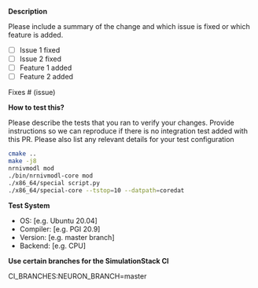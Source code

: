 **Description**

Please include a summary of the change and which issue is fixed or which feature is added.

- [ ] Issue 1 fixed
- [ ] Issue 2 fixed
- [ ] Feature 1 added
- [ ] Feature 2 added

Fixes # (issue)

**How to test this?**

Please describe the tests that you ran to verify your changes. Provide instructions so we can reproduce if there is no integration test added with this PR. Please also list any relevant details for your test configuration

```bash
cmake ..
make -j8
nrnivmodl mod
./bin/nrnivmodl-core mod
./x86_64/special script.py
./x86_64/special-core --tstop=10 --datpath=coredat
```

**Test System**
 - OS: [e.g. Ubuntu 20.04]
 - Compiler: [e.g. PGI 20.9]
 - Version: [e.g. master branch]
 - Backend: [e.g. CPU]

**Use certain branches for the SimulationStack CI**

CI_BRANCHES:NEURON_BRANCH=master
